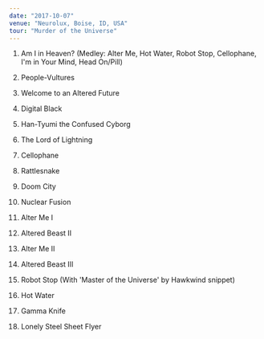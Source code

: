 ```yaml
---
date: "2017-10-07"
venue: "Neurolux, Boise, ID, USA"
tour: "Murder of the Universe"
---
```



 1. Am I in Heaven?
    (Medley: Alter Me, Hot Water, Robot Stop, Cellophane, I'm in Your
    Mind, Head On/Pill)

 2. People-Vultures

 3. Welcome to an Altered Future

 4. Digital Black

 5. Han-Tyumi the Confused Cyborg

 6. The Lord of Lightning

 7. Cellophane

 8. Rattlesnake

 9. Doom City

10. Nuclear Fusion

11. Alter Me I

12. Altered Beast II

13. Alter Me II

14. Altered Beast III

15. Robot Stop
    (With 'Master of the Universe' by Hawkwind snippet)

16. Hot Water

17. Gamma Knife

18. Lonely Steel Sheet Flyer
